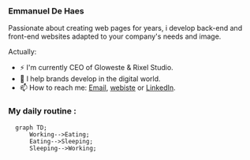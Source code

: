 ### Emmanuel De Haes
Passionate about creating web pages for years, i develop back-end and front-end websites adapted to your company's needs and image.

<!--
**emmanueldehaes/emmanueldehaes** is a ✨ _special_ ✨ repository because its `README.md` (this file) appears on your GitHub profile.
-->

Actually:

- ⚡ I'm currently CEO of Gloweste & Rixel Studio.
- 🌱 I help brands develop in the digital world.
- 📫 How to reach me: [Email], [webiste] or [LinkedIn].

### My daily routine :

```mermaid
  graph TD;
      Working-->Eating;
      Eating-->Sleeping;
      Sleeping-->Working;
```

[Email]: contact@emmanueldehaes.com
[webiste]: https://emmanueldehaes.com/
[LinkedIn]: https://www.linkedin.com/in/emmanueldehaes/
